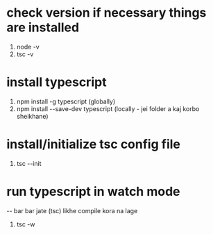 # check version if necessary things are installed
1. node -v
2. tsc -v

# install typescript 
1. npm install -g typescript (globally)
2. npm install --save-dev typescript (locally - jei folder a kaj korbo sheikhane)

# install/initialize tsc config file 
1. tsc --init

# run typescript in watch mode
-- bar bar jate (tsc) likhe compile kora na lage 
1. tsc -w
